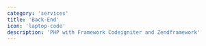 ```yaml
---
category: 'services'
title: 'Back-End'
icon: 'laptop-code'
description: 'PHP with Framework Codeigniter and Zendframework'
---
```


